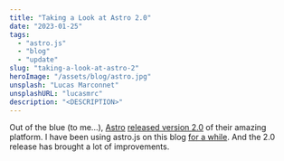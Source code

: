 ```yaml
---
title: "Taking a Look at Astro 2.0"
date: "2023-01-25"
tags:
  - "astro.js"
  - "blog"
  - "update"
slug: "taking-a-look-at-astro-2"
heroImage: "/assets/blog/astro.jpg"
unsplash: "Lucas Marconnet"
unsplashURL: "lucasmrc"
description: "<DESCRIPTION>"
---
```


Out of the blue (to me...), [Astro](https://astro.build) [released version 2.0](https://astro.build/blog/astro-2/) of their amazing platform.
I have been using astro.js on this blog [for a while](/blog/my-switch-from-gatsby-to-astro/).
And the 2.0 release has brought a lot of improvements.
